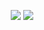 <p align = "center">
  <img src = "https://github-readme-stats.vercel.app/api?username=chdxia&show_icons=true&count_private=true&include_all_commits=true&hide_border=true&line_height=48&title_color=fff&text_color=fff&bg_color=30,e96443,904e95&hide=stars">
  <img src = "https://github-readme-stats.vercel.app/api/top-langs/?username=chdxia&title_color=fff&text_color=fff&bg_color=30,e96443,904e95">
</p>
